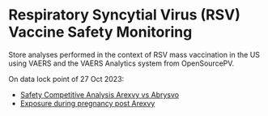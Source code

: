 # Respiratory Syncytial Virus (RSV) Vaccine Safety Monitoring

Store analyses performed in the context of RSV mass vaccination in the US using VAERS and the VAERS Analytics system from OpenSourcePV. 

On data lock point of 27 Oct 2023:  
* [Safety Competitive Analysis Arexvy vs Abrysvo](https://ospv.github.io/RSV/2023_10_27%20-%20Safety%20Competitive%20Analysis%20-%20Arexvy%20vs%20Abrysvo.html)
* [Exposure during pregnancy post Arexvy](https://ospv.github.io/RSV/2023_10_27_SignalEval_Pregnancy_exposure.html)
